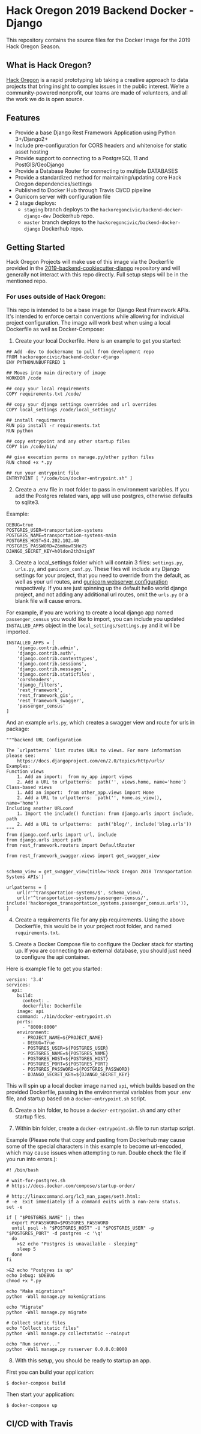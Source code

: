 # Hack Oregon 2019 Backend Docker - Django

This repository contains the source files for the Docker Image for the 2019 Hack Oregon Season.

## What is Hack Oregon?

[Hack Oregon](http://www.hackoregon.org/) is a rapid prototyping lab taking a creative approach to
data projects that bring insight to complex issues in the public
interest. We’re a community-powered nonprofit, our teams are made of
volunteers, and all the work we do is open source.

## Features

* Provide a base Django Rest Framework Application using Python 3+/Django2+
* Include pre-configuration for CORS headers and whitenoise for static asset hosting
* Provide support to connecting to a PostgreSQL 11 and PostGIS/GeoDjango
* Provide a Database Router for connecting to multiple DATABASES
* Provide a standardized method for maintaining/updating core Hack Oregon dependencies/settings
* Published to Docker Hub through Travis CI/CD pipeline
* Gunicorn server with configuration file
* 2 stage deploys:
  - `staging` branch deploys to the `hackoregoncivic/backend-docker-django-dev` Dockerhub repo.
  - `master` branch deploys to the `hackoregoncivic/backend-docker-django` Dockerhub repo.

## Getting Started

Hack Oregon Projects will make use of this image via the Dockerfile provided in the [2019-backend-cookiecutter-django](https://github.com/hackoregon/2019-backend-cookiecutter-django) repository and will generally not interact with this repo directly. Full setup steps will be in the mentioned repo.

### For uses outside of Hack Oregon:

This repo is intended to be a base image for Django Rest Framework APIs. It's intended to enforce certain conventions while allowing for individual project configuration. The image will work best when using a local Dockerfile as well as Docker-Compose:

1. Create your local Dockerfile. Here is an example to get you started:

```
## Add -dev to dockername to pull from development repo
FROM hackoregoncivic/backend-docker-django
ENV PYTHONUNBUFFERED 1

## Moves into main directory of image
WORKDIR /code

## copy your local requirements
COPY requirements.txt /code/

## copy your django settings overrides and url overrides
COPY local_settings /code/local_settings/

## install requirments
RUN pip install -r requirements.txt
RUN python

## copy entrypoint and any other startup files
COPY bin /code/bin/

## give execution perms on manage.py/other python files
RUN chmod +x *.py

## run your entrypoint file
ENTRYPOINT [ "/code/bin/docker-entrypoint.sh" ]
```

2. Create a .env file in root folder to pass in environment variables.  If you add the Postgres related vars, app will use postgres, otherwise defaults to sqlite3.

Example:
```
DEBUG=true
POSTGRES_USER=transportation-systems
POSTGRES_NAME=transportation-systems-main
POSTGRES_HOST=54.202.102.40
POSTGRES_PASSWORD=Z6mHewT5He75
DJANGO_SECRET_KEY=h0ldon2th3nighT
```

3. Create a local_settings folder which will contain 3 files: `settings.py`, `urls.py`, and `gunicorn_conf.py`. These files will include any Django settings for your project, that you need to override from the default, as well as your url routes, and [gunicorn webserver configuration](http://docs.gunicorn.org/en/stable/settings.html#settings) respectively. If you are just spinning up the default hello world django project, and not adding any additional url routes, omit the `urls.py` or a blank file will cause errors.

For example, if you are working to create a local django app named `passenger_census` you would like to import, you can include you updated `INSTALLED_APPS` object in the `local_settings/settings.py` and it will be imported.

```
INSTALLED_APPS = [
    'django.contrib.admin',
    'django.contrib.auth',
    'django.contrib.contenttypes',
    'django.contrib.sessions',
    'django.contrib.messages',
    'django.contrib.staticfiles',
    'corsheaders',
    'django_filters',
    'rest_framework',
    'rest_framework_gis',
    'rest_framework_swagger',
    'passenger_census'
]
```

And an example `urls.py`, which creates a swagger view and route for urls in package:

```
"""backend URL Configuration

The `urlpatterns` list routes URLs to views. For more information please see:
    https://docs.djangoproject.com/en/2.0/topics/http/urls/
Examples:
Function views
    1. Add an import:  from my_app import views
    2. Add a URL to urlpatterns:  path('', views.home, name='home')
Class-based views
    1. Add an import:  from other_app.views import Home
    2. Add a URL to urlpatterns:  path('', Home.as_view(), name='home')
Including another URLconf
    1. Import the include() function: from django.urls import include, path
    2. Add a URL to urlpatterns:  path('blog/', include('blog.urls'))
"""
from django.conf.urls import url, include
from django.urls import path
from rest_framework.routers import DefaultRouter

from rest_framework_swagger.views import get_swagger_view


schema_view = get_swagger_view(title='Hack Oregon 2018 Transportation Systems APIs')

urlpatterns = [
    url(r'^transportation-systems/$', schema_view),
    url(r'^transportation-systems/passenger-census/', include('hackoregon_transportation_systems.passenger_census.urls')),
]
```

4. Create a requirements file for any pip requirements. Using the above Dockerfile, this would be in your project root folder, and named `requirements.txt`.

5. Create a Docker Compose file to configure the Docker stack for starting up. If you are connecting to an external database, you should just need to configure the api container.

Here is example file to get you started:

```
version: '3.4'
services:
  api:
    build:
      context: .
      dockerfile: Dockerfile
    image: api
    command: ./bin/docker-entrypoint.sh
    ports:
      - "8000:8000"
    environment:
      - PROJECT_NAME=${PROJECT_NAME}
      - DEBUG=True
      - POSTGRES_USER=${POSTGRES_USER}
      - POSTGRES_NAME=${POSTGRES_NAME}
      - POSTGRES_HOST=${POSTGRES_HOST}
      - POSTGRES_PORT=${POSTGRES_PORT}
      - POSTGRES_PASSWORD=${POSTGRES_PASSWORD}
      - DJANGO_SECRET_KEY=${DJANGO_SECRET_KEY}
```
This will spin up a local docker image named `api`, which builds based on the provided Dockerfile, passing in the environmental variables from your .env file, and startup based on a `docker-entrypoint.sh` script.

6. Create a bin folder, to house a `docker-entrypoint.sh` and any other startup files.

7. Within bin folder, create a `docker-entrypoint.sh` file to run startup script.

Example (Please note that copy and pasting from Dockerhub may cause some of the special characters in this example to become url-encoded, which may cause issues when attempting to run. Double check the file if you run into errors.):

```
#! /bin/bash

# wait-for-postgres.sh
# https://docs.docker.com/compose/startup-order/

# http://linuxcommand.org/lc3_man_pages/seth.html:
# -e  Exit immediately if a command exits with a non-zero status.
set -e

if [ "$POSTGRES_NAME" ]; then
  export PGPASSWORD=$POSTGRES_PASSWORD
  until psql -h "$POSTGRES_HOST" -U "$POSTGRES_USER" -p "$POSTGRES_PORT" -d postgres -c '\q'
  do
    >&2 echo "Postgres is unavailable - sleeping"
    sleep 5
  done
fi

>&2 echo "Postgres is up"
echo Debug: $DEBUG
chmod +x *.py

echo "Make migrations"
python -Wall manage.py makemigrations

echo "Migrate"
python -Wall manage.py migrate

# Collect static files
echo "Collect static files"
python -Wall manage.py collectstatic --noinput

echo "Run server..."
python -Wall manage.py runserver 0.0.0.0:8000
```

8. With this setup, you should be ready to startup an app.

First you can build your application:

```
$ docker-compose build
```

Then start your application:

```
$ docker-compose up
```


## CI/CD with Travis
